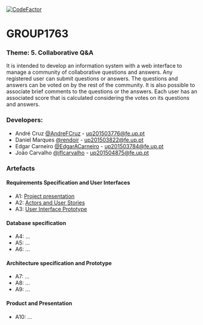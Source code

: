 [![CodeFactor](https://www.codefactor.io/repository/github/jflcarvalho/lbaw1763/badge)](https://www.codefactor.io/repository/github/jflcarvalho/lbaw1763)

# GROUP1763
 ### Theme: 5. Collaborative Q&A
 It is intended to develop an information system with a web interface to manage a community of collaborative questions and answers. Any registered user can submit questions or answers. The questions and answers can be voted on by the rest of the community. It is also possible to associate brief comments to the questions or the answers. Each user has an associated score that is calculated considering the votes on its questions and answers.
 
 
 ### Developers:
  * André Cruz [@AndreFCruz](https://github.com/AndreFCruz) - up201503776@fe.up.pt
  * Daniel Marques [@rendoir](https://github.com/rendoir) - up201503822@fe.up.pt
  * Edgar Carneiro [@EdgarACarneiro](https://github.com/EdgarACarneiro) - up201503784@fe.up.pt
  * João Carvalho [@jflcarvalho](https://github.com/jflcarvalho) - up201504875@fe.up.pt


### Artefacts
#### Requirements Specification and User Interfaces
* A1: [Project presentation](https://github.com/jflcarvalho/lbaw1763/blob/master/Artifacts/lbaw1763_a1.md)
* A2: [Actors and User Stories](https://github.com/jflcarvalho/lbaw1763/blob/master/Artifacts/lbaw1763_a2.md)
* A3: [User Interface Prototype](https://github.com/jflcarvalho/lbaw1763/blob/master/Artifacts/lbaw1763_a3.md)
#### Database specification
* A4: ...
* A5: ...
* A6: ...
#### Architecture specification and Prototype
* A7: ...
* A8: ...
* A9: ...
#### Product and Presentation
* A10: ...
